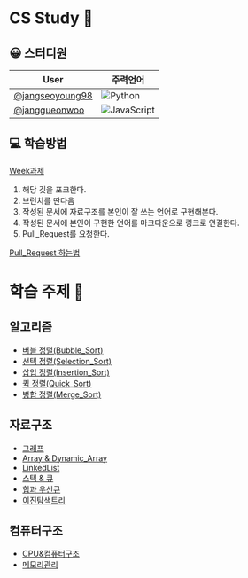 # CS Study 📕

## 😀​ 스터디원

|User|주력언어|
|--|--|
|[@jangseoyoung98](https://github.com/jangseoyoung98)|![Python](https://img.shields.io/badge/python-007396.svg?&style=for-the-badge&logo=python&logoColor=white)|
|[@janggueonwoo](https://github.com/janggueonwoo)|![JavaScript](https://img.shields.io/badge/-JavaScript-F7DF1E?style=for-the-badge&logo=javascript&logoColor=white)|

## 💻​ 학습방법

[Week과제](https://github.com/rud1676/CS_StudyGil/wiki)

1. 해당 깃을 포크한다.
2. 브런치를 딴다음
3. 작성된 문서에 자료구조를 본인이 잘 쓰는 언어로 구현해본다.
4. 작성된 문서에 본인이 구현한 언어를 마크다운으로 링크로 연결한다.
5. Pull_Request를 요청한다.

[Pull_Request 하는법](https://wayhome25.github.io/git/2017/07/08/git-first-pull-request-story/)

# 학습 주제 🧾

## 알고리즘

- [버블 정렬(Bubble_Sort)](./Algorithm/Bubble_Sort.md)
- [선택 정렬(Selection_Sort)](./Algorithm/Selection_Sort.md)
- [삽입 정렬(Insertion_Sort)](./Algorithm/Insertion_Sort.md)
- [퀵 정렬(Quick_Sort)](./Algorithm/Quick_Sort.md)
- [병합 정렬(Merge_Sort)](./Algorithm/Merge_Sort.md)

## 자료구조

- [그래프](./Data_Structure/Graph.md)
- [Array & Dynamic_Array](./Data_Structure/Array.md)
- [LinkedList](./Data_Structure/LinkedList.md)
- [스택 & 큐](./Data_Structure/Stack_Queue.md)
- [힙과 우선큐](./Data_Structure/Heap%26Priority_Queue.md)
- [이진탐색트리](./Data_Structure/BST.md)

## 컴퓨터구조
- [CPU&컴퓨터구조](./Computer_Architecture/Arichecture%26CPU.md)
- [메모리관리](./Computer_Architecture/MemoryHierachy.md)